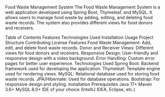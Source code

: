 Food Waste Management System
The Food Waste Management System is a web application developed using Spring Boot, Thymeleaf, and MySQL. It allows users to manage food waste by adding, editing, and deleting food waste records. The system also provides different views for food donors and receivers.

Table of Contents
Features
Technologies Used
Installation
Usage
Project Structure
Contributing
License
Features
Food Waste Management: Add, edit, and delete food waste records.
Donor and Receiver Views: Different views for food donors and receivers.
Responsive Design: User-friendly and responsive design with a video background.
Error Handling: Custom error pages for better user experience.
Technologies Used
Spring Boot: Backend framework used for developing the application.
Thymeleaf: Template engine used for rendering views.
MySQL: Relational database used for storing food waste records.
JPA/Hibernate: Used for database operations.
Bootstrap: For responsive design and styling.
Installation
Prerequisites
Java 17+
Maven 3.6+
MySQL 8.0+
IDE of your choice (IntelliJ IDEA, Eclipse, etc.)
